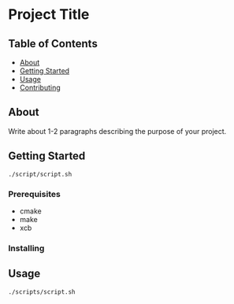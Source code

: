 # Project Title

## Table of Contents
+ [About](#about)
+ [Getting Started](#getting_started)
+ [Usage](#usage)
+ [Contributing](../CONTRIBUTING.md)

## About <a name = "about"></a>
Write about 1-2 paragraphs describing the purpose of your project.

## Getting Started <a name = "getting_started"></a>
```
./script/script.sh
```

### Prerequisites
- cmake
- make
- xcb

### Installing


## Usage <a name = "usage"></a>

```
./scripts/script.sh
```
